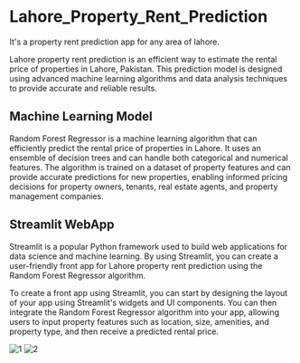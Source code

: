 # Lahore_Property_Rent_Prediction
It's a property rent prediction app for any area of lahore.

Lahore property rent prediction is an efficient way to estimate the rental price of properties in Lahore, Pakistan. This prediction model is designed using advanced machine learning algorithms and data analysis techniques to provide accurate and reliable results.

## Machine Learning Model
Random Forest Regressor is a machine learning algorithm that can efficiently predict the rental price of properties in Lahore. It uses an ensemble of decision trees and can handle both categorical and numerical features. The algorithm is trained on a dataset of property features and can provide accurate predictions for new properties, enabling informed pricing decisions for property owners, tenants, real estate agents, and property management companies.

## Streamlit WebApp
Streamlit is a popular Python framework used to build web applications for data science and machine learning. By using Streamlit, you can create a user-friendly front app for Lahore property rent prediction using the Random Forest Regressor algorithm.

To create a front app using Streamlit, you can start by designing the layout of your app using Streamlit's widgets and UI components. You can then integrate the Random Forest Regressor algorithm into your app, allowing users to input property features such as location, size, amenities, and property type, and then receive a predicted rental price.


![1](https://user-images.githubusercontent.com/96518438/234838442-228095d9-141c-4add-810d-03239da424a0.PNG)
![2](https://user-images.githubusercontent.com/96518438/234838460-8bf70c40-f27c-4a50-b0a1-25df888adc7f.PNG)

